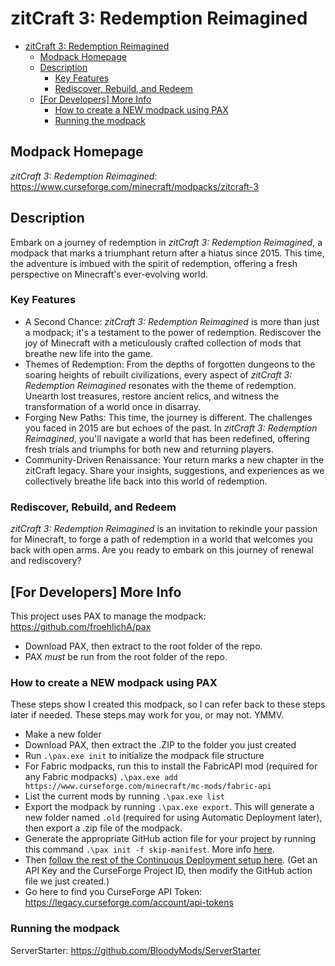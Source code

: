# zitCraft 3: Redemption Reimagined

- [zitCraft 3: Redemption Reimagined](#zitcraft-3-redemption-reimagined)
  - [Modpack Homepage](#modpack-homepage)
  - [Description](#description)
    - [Key Features](#key-features)
    - [Rediscover, Rebuild, and Redeem](#rediscover-rebuild-and-redeem)
  - [\[For Developers\] More Info](#for-developers-more-info)
    - [How to create a NEW modpack using PAX](#how-to-create-a-new-modpack-using-pax)
    - [Running the modpack](#running-the-modpack)

## Modpack Homepage
*zitCraft 3: Redemption Reimagined*: https://www.curseforge.com/minecraft/modpacks/zitcraft-3

## Description

Embark on a journey of redemption in *zitCraft 3: Redemption Reimagined*, a modpack that marks a triumphant return after a hiatus since 2015. This time, the adventure is imbued with the spirit of redemption, offering a fresh perspective on Minecraft's ever-evolving world.

### Key Features

-   A Second Chance: *zitCraft 3: Redemption Reimagined* is more than just a modpack; it's a testament to the power of redemption. Rediscover the joy of Minecraft with a meticulously crafted collection of mods that breathe new life into the game.
-   Themes of Redemption: From the depths of forgotten dungeons to the soaring heights of rebuilt civilizations, every aspect of *zitCraft 3: Redemption Reimagined* resonates with the theme of redemption. Unearth lost treasures, restore ancient relics, and witness the transformation of a world once in disarray.
-   Forging New Paths: This time, the journey is different. The challenges you faced in 2015 are but echoes of the past. In *zitCraft 3: Redemption Reimagined*, you'll navigate a world that has been redefined, offering fresh trials and triumphs for both new and returning players.
-   Community-Driven Renaissance: Your return marks a new chapter in the zitCraft legacy. Share your insights, suggestions, and experiences as we collectively breathe life back into this world of redemption.

### Rediscover, Rebuild, and Redeem

*zitCraft 3: Redemption Reimagined* is an invitation to rekindle your passion for Minecraft, to forge a path of redemption in a world that welcomes you back with open arms. Are you ready to embark on this journey of renewal and rediscovery?

## [For Developers] More Info

This project uses PAX to manage the modpack: https://github.com/froehlichA/pax
- Download PAX, then extract to the root folder of the repo.
- PAX *must* be run from the root folder of the repo.

### How to create a NEW modpack using PAX

These steps show I created this modpack, so I can refer back to these steps later if needed. These steps may work for you, or may not. YMMV.

- Make a new folder
- Download PAX, then extract the .ZIP to the folder you just created
- Run `.\pax.exe init` to initialize the modpack file structure
- For Fabric modpacks, run this to install the FabricAPI mod (required for any Fabric modpacks) `.\pax.exe add https://www.curseforge.com/minecraft/mc-mods/fabric-api`
- List the current mods by running `.\pax.exe list`
- Export the modpack by running `.\pax.exe export`. This will generate a new folder named `.old` (required for using Automatic Deployment later), then export a .zip file of the modpack.
- Generate the appropriate GitHub action file for your project by running this command `.\pax init -f skip-manifest`. More info [here](https://github.com/froehlichA/pax/issues/26#issuecomment-864464285).
- Then [follow the rest of the Continuous Deployment setup here](https://github.com/froehlichA/pax/wiki/Automatic-releases). (Get an API Key and the CurseForge Project ID, then modify the GitHub action file we just created.)
- Go here to find you CurseForge API Token: https://legacy.curseforge.com/account/api-tokens

### Running the modpack
ServerStarter: https://github.com/BloodyMods/ServerStarter
